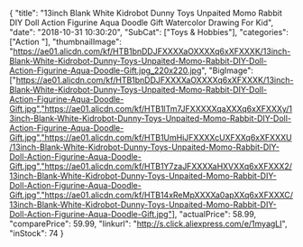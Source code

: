 {
	"title": "13inch Blank White Kidrobot Dunny Toys Unpaited Momo Rabbit DIY Doll Action Figurine Aqua Doodle Gift Watercolor Drawing For Kid",
	"date": "2018-10-31 10:30:20",
	"SubCat": ["Toys & Hobbies"],
	"categories": ["Action "],
	"thumbnailImage": "https://ae01.alicdn.com/kf/HTB1bnDDJFXXXXaOXXXXq6xXFXXXK/13inch-Blank-White-Kidrobot-Dunny-Toys-Unpaited-Momo-Rabbit-DIY-Doll-Action-Figurine-Aqua-Doodle-Gift.jpg_220x220.jpg",
	"BigImage": ["https://ae01.alicdn.com/kf/HTB1bnDDJFXXXXaOXXXXq6xXFXXXK/13inch-Blank-White-Kidrobot-Dunny-Toys-Unpaited-Momo-Rabbit-DIY-Doll-Action-Figurine-Aqua-Doodle-Gift.jpg","https://ae01.alicdn.com/kf/HTB1lTm7JFXXXXXqaXXXq6xXFXXXy/13inch-Blank-White-Kidrobot-Dunny-Toys-Unpaited-Momo-Rabbit-DIY-Doll-Action-Figurine-Aqua-Doodle-Gift.jpg","https://ae01.alicdn.com/kf/HTB1UmHiJFXXXXcUXFXXq6xXFXXXU/13inch-Blank-White-Kidrobot-Dunny-Toys-Unpaited-Momo-Rabbit-DIY-Doll-Action-Figurine-Aqua-Doodle-Gift.jpg","https://ae01.alicdn.com/kf/HTB1Y7zaJFXXXXaHXVXXq6xXFXXX2/13inch-Blank-White-Kidrobot-Dunny-Toys-Unpaited-Momo-Rabbit-DIY-Doll-Action-Figurine-Aqua-Doodle-Gift.jpg","https://ae01.alicdn.com/kf/HTB14xReMpXXXXa0apXXq6xXFXXXC/13inch-Blank-White-Kidrobot-Dunny-Toys-Unpaited-Momo-Rabbit-DIY-Doll-Action-Figurine-Aqua-Doodle-Gift.jpg"],
	"actualPrice": 58.99,
	"comparePrice": 59.99,
	"linkurl": "http://s.click.aliexpress.com/e/1myagLI",
	"inStock": 74
}

